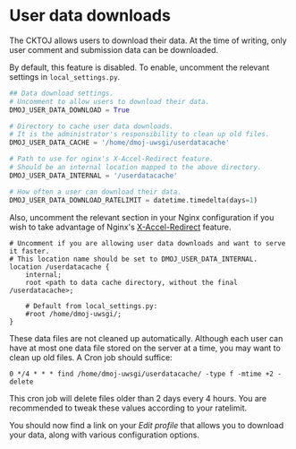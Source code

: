 # User data downloads

The CKTOJ allows users to download their data. At the time of writing, only user comment and submission data can be downloaded.

By default, this feature is disabled. To enable, uncomment the relevant settings in `local_settings.py`.

```python
## Data download settings.
# Uncomment to allow users to download their data.
DMOJ_USER_DATA_DOWNLOAD = True

# Directory to cache user data downloads.
# It is the administrator's responsibility to clean up old files.
DMOJ_USER_DATA_CACHE = '/home/dmoj-uwsgi/userdatacache'

# Path to use for nginx's X-Accel-Redirect feature.
# Should be an internal location mapped to the above directory.
DMOJ_USER_DATA_INTERNAL = '/userdatacache'

# How often a user can download their data.
DMOJ_USER_DATA_DOWNLOAD_RATELIMIT = datetime.timedelta(days=1)
```

Also, uncomment the relevant section in your Nginx configuration if you wish to take
advantage of Nginx's [X-Accel-Redirect](https://www.nginx.com/resources/wiki/start/topics/examples/x-accel/#x-accel-redirect)
feature.

```nginx
# Uncomment if you are allowing user data downloads and want to serve it faster.
# This location name should be set to DMOJ_USER_DATA_INTERNAL.
location /userdatacache {
    internal;
    root <path to data cache directory, without the final /userdatacache>;

    # Default from local_settings.py:
    #root /home/dmoj-uwsgi/;
}
```

These data files are not cleaned up automatically. Although each user can have at most one data file
stored on the server at a time, you may want to clean up old files. A Cron job should suffice:

```
0 */4 * * * find /home/dmoj-uwsgi/userdatacache/ -type f -mtime +2 -delete
```

This cron job will delete files older than 2 days every 4 hours. You are recommended to tweak these
values according to your ratelimit.

You should now find a link on your _Edit profile_ that allows you to download your data,
along with various configuration options.
